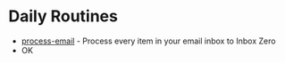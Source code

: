 # Daily Routines
- [process-email](process-email.md) - Process every item in your email inbox to Inbox Zero
- OK